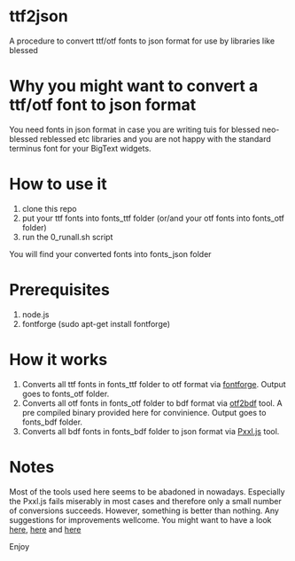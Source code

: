 # ttf2json
A procedure to convert ttf/otf fonts to json format for use by libraries like blessed

# Why you might want to convert a ttf/otf font to json format
You need fonts in json format in case you are writing tuis for blessed neo-blessed reblessed etc libraries and you are not happy with the standard terminus font for your BigText widgets.

# How to use it
1. clone this repo
2. put your ttf fonts into fonts_ttf folder (or/and your otf fonts into fonts_otf folder)
3. run the 0_runall.sh script

You will find your converted fonts into fonts_json folder

# Prerequisites
1. node.js
2. fontforge (sudo apt-get install fontforge)

# How it works
1. Converts all ttf fonts in fonts_ttf folder to otf format via [fontforge](https://fontforge.org/en-US/). Output goes to fonts_otf folder.
2. Converts all otf fonts in fonts_otf folder to bdf format via [otf2bdf](https://github.com/jirutka/otf2bdf) tool. A pre compiled binary provided here for convinience. Output goes to fonts_bdf folder.
3. Converts all bdf fonts in fonts_bdf folder to json format via [Pxxl.js](https://github.com/remcoder/Pxxl.js) tool.

# Notes
Most of the tools used here seems to be abadoned in nowadays. Especially the Pxxl.js fails miserably in most cases and therefore only a small number of conversions succeeds. However, something is better than nothing. Any suggestions for improvements wellcome.
You might want to have a look [here](https://github.com/chjj/ttystudio#choosing-a-new-font-for-your-terminal-recording), [here](https://github.com/SametSisartenep/sys-utils/blob/master/ttf2otf-global) and [here](https://github.com/AlexLakatos/ascii-themes)

Enjoy

